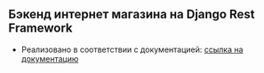 ## Бэкенд интернет магазина на Django Rest Framework

* Реализовано в соответствии с документацией: [ссылка на документацию](https://editor.swagger.io/?url=https://gist.githubusercontent.com/k0t3n/7d2fba324a70057321890d29ce19ec9e/raw/b172a69dfb54852bf8f6bf5193703c2671260d32/shema2.json)